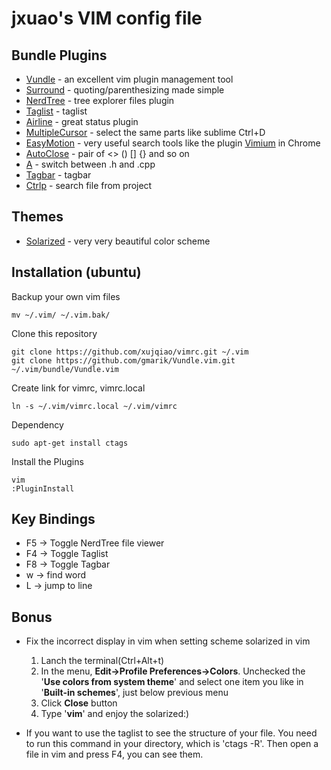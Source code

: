 jxuao's VIM config file
===============


## Bundle Plugins

* [Vundle][vundle] - an excellent vim plugin management tool
* [Surround][surround] - quoting/parenthesizing made simple
* [NerdTree][nerdTree] - tree explorer files plugin
* [Taglist][taglist] - taglist
* [Airline][airline] - great status plugin
* [MultipleCursor][multipleCursor] - select the same parts like sublime Ctrl+D
* [EasyMotion][easyMotion] - very useful search tools like the plugin [Vimium][vimium] in Chrome
* [AutoClose][autoClose] - pair of <> () [] {} and so on
* [A][a] - switch between .h and .cpp
* [Tagbar][tagbar] - tagbar
* [Ctrlp][ctrlp] - search file from project

## Themes

* [Solarized][solarized] - very very beautiful color scheme

## Installation (ubuntu)

Backup your own vim files
    
    mv ~/.vim/ ~/.vim.bak/

Clone this repository

    git clone https://github.com/xujqiao/vimrc.git ~/.vim
    git clone https://github.com/gmarik/Vundle.vim.git ~/.vim/bundle/Vundle.vim

Create link for vimrc, vimrc.local

    ln -s ~/.vim/vimrc.local ~/.vim/vimrc

Dependency

    sudo apt-get install ctags

Install the Plugins

    vim
    :PluginInstall

## Key Bindings

* F5 -> Toggle NerdTree file viewer
* F4 -> Toggle Taglist
* F8 -> Toggle Tagbar
* <leader>w -> find word
* <leader>L -> jump to line

## Bonus

* Fix the incorrect display in vim when setting scheme solarized in vim
    
    1.  Lanch the terminal(Ctrl+Alt+t)
    2.  In the menu, **Edit->Profile Preferences->Colors**. Unchecked the '**Use colors from system theme**' and select one item you like in '**Built-in schemes**', just below previous menu
    3.  Click **Close** button
    4.  Type '**vim**' and enjoy the solarized:)

* If you want to use the taglist to see the structure of your file. You need to run this command in your directory, which is 'ctags -R'. Then open a file in vim and press F4, you can see them.





 [solarized]: http://ethanschoonover.com/solarized "solarized"

 [vundle]: https://github.com/gmarik/Vundle.vim "vundle"
 [surround]: https://github.com/tpope/vim-surround "surround"
 [nerdTree]: https://github.com/scrooloose/nerdtree "nerdTree"
 [taglist]: https://github.com/vim-scripts/taglist.vim "taglist"
 [airline]: https://github.com/bling/vim-airline "airline"
 [multipleCursor]: https://github.com/terryma/vim-multiple-cursors "multiple-cursors"
 [easyMotion]: https://github.com/Lokaltog/vim-easymotion "easyMotion"
 [autoClose]: https://github.com/Townk/vim-autoclose "autoClose"
 [a]: https://github.com/vim-scripts/a.vim "a.vim"
 [tagbar]: https://github.com/majutsushi/tagbar "tagbar"
 [ctrlp]: https://github.com/kien/ctrlp.vim "ctrlp.vim"

 [vimium]: https://chrome.google.com/webstore/search/vimium?utm_source=chrome-ntp-icon "vimium"
